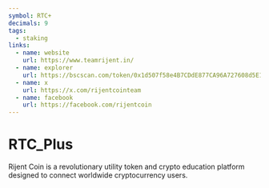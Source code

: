 ```yaml
---
symbol: RTC+
decimals: 9
tags:
  - staking
links:
  - name: website
    url: https://www.teamrijent.in/
  - name: explorer
    url: https://bscscan.com/token/0x1d507f58e4B7CDdE877CA96A727608d5E1187E55
  - name: x
    url: https://x.com/rijentcointeam
  - name: facebook
    url: https://facebook.com/rijentcoin
---
```


# RTC_Plus

Rijent Coin is a revolutionary utility token and crypto education platform designed to connect worldwide cryptocurrency users.
